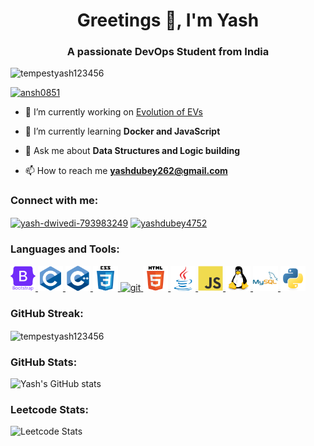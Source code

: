 <h1 align="center">Greetings 👋, I'm Yash</h1>
<h3 align="center">A passionate DevOps Student from India</h3>

<p align="left"> <img src="https://komarev.com/ghpvc/?username=tempestyash123456&label=Profile%20views&color=0e75b6&style=flat" alt="tempestyash123456" /> </p>

<p align="left"> <a href="https://github.com/ryo-ma/github-profile-trophy"><img src="https://github-profile-trophy.vercel.app/?username=ansh0851" alt="ansh0851" /></a> </p>

- 🔭 I’m currently working on [Evolution of EVs](https://github.com/Tempestyash123456/Evolution-in-EVs)

- 🌱 I’m currently learning **Docker and JavaScript**

- 💬 Ask me about **Data Structures and Logic building**

- 📫 How to reach me **yashdubey262@gmail.com**

<h3 align="left">Connect with me:</h3>
<p align="left">
<a href="https://linkedin.com/in/yash-dwivedi-793983249" target="blank"><img align="center" src="https://raw.githubusercontent.com/rahuldkjain/github-profile-readme-generator/master/src/images/icons/Social/linked-in-alt.svg" alt="yash-dwivedi-793983249" height="30" width="40" /></a>
<a href="https://instagram.com/yashdubey4752" target="blank"><img align="center" src="https://raw.githubusercontent.com/rahuldkjain/github-profile-readme-generator/master/src/images/icons/Social/instagram.svg" alt="yashdubey4752" height="30" width="40" /></a>
</p>

<h3 align="left">Languages and Tools:</h3>
<p align="left"> <a href="https://getbootstrap.com" target="_blank" rel="noreferrer"> <img src="https://raw.githubusercontent.com/devicons/devicon/master/icons/bootstrap/bootstrap-plain-wordmark.svg" alt="bootstrap" width="40" height="40"/> </a> <a href="https://www.cprogramming.com/" target="_blank" rel="noreferrer"> <img src="https://raw.githubusercontent.com/devicons/devicon/master/icons/c/c-original.svg" alt="c" width="40" height="40"/> </a> <a href="https://www.w3schools.com/cpp/" target="_blank" rel="noreferrer"> <img src="https://raw.githubusercontent.com/devicons/devicon/master/icons/cplusplus/cplusplus-original.svg" alt="cplusplus" width="40" height="40"/> </a> <a href="https://www.w3schools.com/css/" target="_blank" rel="noreferrer"> <img src="https://raw.githubusercontent.com/devicons/devicon/master/icons/css3/css3-original-wordmark.svg" alt="css3" width="40" height="40"/> </a> <a href="https://git-scm.com/" target="_blank" rel="noreferrer"> <img src="https://www.vectorlogo.zone/logos/git-scm/git-scm-icon.svg" alt="git" width="40" height="40"/> </a> <a href="https://www.w3.org/html/" target="_blank" rel="noreferrer"> <img src="https://raw.githubusercontent.com/devicons/devicon/master/icons/html5/html5-original-wordmark.svg" alt="html5" width="40" height="40"/> </a> <a href="https://www.java.com" target="_blank" rel="noreferrer"> <img src="https://raw.githubusercontent.com/devicons/devicon/master/icons/java/java-original.svg" alt="java" width="40" height="40"/> </a> <a href="https://developer.mozilla.org/en-US/docs/Web/JavaScript" target="_blank" rel="noreferrer"> <img src="https://raw.githubusercontent.com/devicons/devicon/master/icons/javascript/javascript-original.svg" alt="javascript" width="40" height="40"/> </a> <a href="https://www.linux.org/" target="_blank" rel="noreferrer"> <img src="https://raw.githubusercontent.com/devicons/devicon/master/icons/linux/linux-original.svg" alt="linux" width="40" height="40"/> </a> <a href="https://www.mysql.com/" target="_blank" rel="noreferrer"> <img src="https://raw.githubusercontent.com/devicons/devicon/master/icons/mysql/mysql-original-wordmark.svg" alt="mysql" width="40" height="40"/> </a> <a href="https://www.python.org" target="_blank" rel="noreferrer"> <img src="https://raw.githubusercontent.com/devicons/devicon/master/icons/python/python-original.svg" alt="python" width="40" height="40"/> </a> </p>

<h3 align="left">GitHub Streak:</h3>
<p><img align="center" src="https://github-readme-streak-stats.herokuapp.com/?user=tempestyash123456&" alt="tempestyash123456" /></p>

<h3 align="left">GitHub Stats:</h3>

![Yash's GitHub stats](https://github-readme-stats.vercel.app/api?username=Tempestyash123456&show_icons=true&theme=synthwave)

<h3 align="left">Leetcode Stats:</h3>

![Leetcode Stats](https://leetcard.jacoblin.cool/yashdubey262?theme=wtf&font=milonga)



